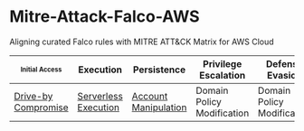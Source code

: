 # Mitre-Attack-Falco-AWS
Aligning curated Falco rules with MITRE ATT&amp;CK Matrix for AWS Cloud

| <sub><sup>Initial Access</sub></sup> | Execution | Persistence | Privilege Escalation | Defense Evasion | Credential Access |  Discovery | Lateral Movement | Collection | Exfiltration |  Impact |
| --- | --- | --- | --- | --- | --- | --- | --- | --- | --- | --- |
| [Drive-by Compromise](https://github.com/n1g3ld0ugla5/Mitre-Attack-Falco-AWS/blob/599e7ea5418ecfc74b8a32b4dd294411bf5e75fb/plugins/rules/aws_cloudtrail_rules.yaml#L1) | [Serverless Execution](https://github.com/n1g3ld0ugla5/Mitre-Attack-Falco-AWS/blob/f85e8ca0f7d876107d1d61e59ba9bc1021fce169/plugins/rules/aws_cloudtrail_rules.yaml#L13) | [Account Manipulation](https://github.com/n1g3ld0ugla5/Mitre-Attack-Falco-AWS/blob/f85e8ca0f7d876107d1d61e59ba9bc1021fce169/plugins/rules/aws_cloudtrail_rules.yaml#L28) | Domain Policy Modification | Domain Policy Modification | Domain Policy Modification | Domain Policy Modification | Domain Policy Modification | Domain Policy Modification | Domain Policy Modification | Domain Policy Modification |
